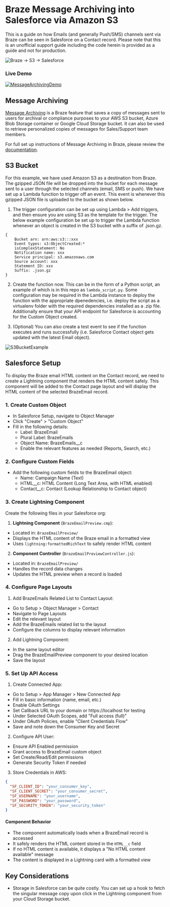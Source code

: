 # Braze Message Archiving into Salesforce via Amazon S3

This is a guide on how Emails (and generally Push/SMS) channels sent via Braze can be seen in Salesforce on a Contact record. Please note that this is an unofficial support guide including the code herein is provided as a guide and not for production.

![Braze -> S3 -> Salesforce](https://braze-images.com/appboy/communication/assets/image_assets/images/67292b90b4326e006374015f/original.png?1730751376)

### Live Demo
[![MessageArchivingDemo](https://braze-images.com/appboy/communication/assets/image_assets/images/67295963d5cc8b0063c2ff8f/original.png?1730763105)](https://drive.google.com/file/d/1M7VMFUsrMeNVcyq_vL4soGbqBYsj4B3m/preview)

## Message Archiving
[Message Archiving](https://www.braze.com/docs/user_guide/data_and_analytics/export_braze_data/message_archiving) is a Braze feature that saves a copy of messages sent to users for archival or compliance purposes to your AWS S3 bucket, Azure Blob Storage container or Google Cloud Storage bucket. It can also be used to retrieve personalized copies of messages for Sales/Support team members.

For full set up instructions of Message Archiving in Braze, please review the [documentation](https://www.braze.com/docs/user_guide/data_and_analytics/export_braze_data/message_archiving/#how-it-works).

## S3 Bucket
For this example, we have used Amazon S3 as a destination from Braze. The gzipped JSON file will be dropped into the bucket for each message sent to a user through the selected channels (email, SMS or push). We have set up a Lambda function to trigger off an event. This event is whenever this gzipped JSON file is uploaded to the bucket as shown below.

1. The trigger configuration can be set up using Lambda > Add triggers, and then ensure you are using S3 as the template for the trigger. The below example configuration be set up to trigger the Lambda function whenever an object is created in the S3 bucket with a suffix of .json.gz.

```
{
    Bucket arn: arn:aws:s3:::xxx
    Event types: s3:ObjectCreated:*
    isComplexStatement: No
    Notification name: xxx
    Service principal: s3.amazonaws.com
    Source account: xxx
    Statement ID: xxx
    Suffix: .json.gz        
}
```

2. Create the function now. This can be in the form of a Python script, an example of which is in this repo as ```lambda_script.py```. Some configuration may be required in the Lambda instance to deploy the function with the appropriate dpenedencies, i.e. deploy the script as a virtualenv folder with the required dependencies installed as a .zip file. Additionally ensure that your API endpoint for Salesforce is accounting for the Custom Object created.

3. (Optional) You can also create a test event to see if the function executes and runs successfully (i.e. Salesforce Contact object gets updated with the latest Email object).


![S3BucketExample](https://braze-images.com/appboy/communication/assets/image_assets/images/6729330926f8e900706b25ef/original.png?1730753289)


## Salesforce Setup

To display the Braze email HTML content on the Contact record, we need to create a Lightning component that renders the HTML content safely. This component will be added to the Contact page layout and will display the HTML content of the selected BrazeEmail record.


### 1. Create Custom Object
- In Salesforce Setup, navigate to Object Manager
- Click "Create" > "Custom Object"
- Fill in the following details:
  - Label: BrazeEmail
  - Plural Label: BrazeEmails
  - Object Name: BrazeEmails__c
  - Enable the relevant features as needed (Reports, Search, etc.)

### 2. Configure Custom Fields
- Add the following custom fields to the BrazeEmail object:
    - Name: Campaign Name (Text)
    - HTML__c: HTML Content (Long Text Area, with HTML enabled)
    - Contact__c: Contact (Lookup Relationship to Contact object)

### 3. Create Lightning Component
Create the following files in your Salesforce org:

1. **Lightning Component** (`BrazeEmailPreview.cmp`):
 - Located in: `BrazeEmailPreview/`
 - Displays the HTML content of the Braze email in a formatted view
 - Uses `lightning:formattedRichText` to safely render HTML content

2. **Component Controller** (`BrazeEmailPreviewController.js`):
 - Located in: `BrazeEmailPreview/`
 - Handles the record data changes
 - Updates the HTML preview when a record is loaded

### 4. Configure Page Layouts
1. Add BrazeEmails Related List to Contact Layout:
 - Go to Setup > Object Manager > Contact
 - Navigate to Page Layouts
 - Edit the relevant layout
 - Add the BrazeEmails related list to the layout
 - Configure the columns to display relevant information

2. Add Lightning Component:
 - In the same layout editor
 - Drag the BrazeEmailPreview component to your desired location
 - Save the layout

### 5. Set Up API Access
1. Create Connected App:
 - Go to Setup > App Manager > New Connected App
 - Fill in basic information (name, email, etc.)
 - Enable OAuth Settings
 - Set Callback URL to your domain or https://localhost for testing
 - Under Selected OAuth Scopes, add "Full access (full)"
 - Under OAuth Policies, enable "Client Credentials Flow"
 - Save and note down the Consumer Key and Secret

2. Configure API User:
 - Ensure API Enabled permission
 - Grant access to BrazeEmail custom object
 - Set Create/Read/Edit permissions
 - Generate Security Token if needed

3. Store Credentials in AWS:
 ```json
 {
   "SF_CLIENT_ID": "your_consumer_key",
   "SF_CLIENT_SECRET": "your_consumer_secret",
   "SF_USERNAME": "your_username",
   "SF_PASSWORD": "your_password",
   "SF_SECURITY_TOKEN": "your_security_token"
 }
 ```

#### Component Behavior
- The component automatically loads when a BrazeEmail record is accessed
- It safely renders the HTML content stored in the `HTML__c` field
- If no HTML content is available, it displays a "No HTML content available" message
- The content is displayed in a Lightning card with a formatted view

## Key Considerations
- Storage in Salesforce can be quite costly. You can set up a hook to fetch the singular message copy upon click in the Lightning component from your Cloud Storage bucket.